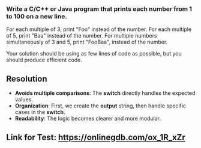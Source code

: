### Write a C/C++ or Java program that prints each number from 1 to 100 on a new line.

For each multiple of 3, print "Foo" instead of the number.
For each multiple of 5, print "Baa" instead of the number.
For multiple numbers simultaneously of 3 and 5, print "FooBaa", instead of the number.

Your solution should be using as few lines of code as possible, but you should produce efficient code.

## Resolution

- **Avoids multiple comparisons**: The **switch** directly handles the expected values.
- **Organization**:  First, we create the **output** string, then handle specific cases in the **switch**.
- **Readability**: The logic becomes clearer and more modular.

## Link for Test: https://onlinegdb.com/ox_1R_xZr 